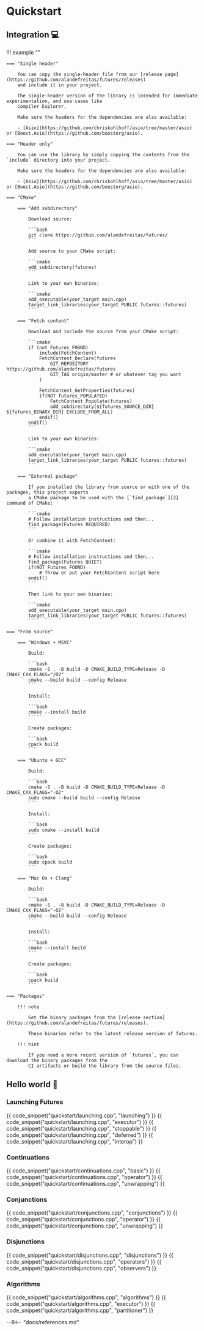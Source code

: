# Quickstart

## Integration 💻 

!!! example ""

    === "Single header"
    
        You can copy the single-header file from our [release page](https://github.com/alandefreitas/futures/releases)
        and include it in your project.

        The single-header version of the library is intended for immediate experimentation, and use cases like 
        Compiler Explorer.

        Make sure the headers for the dependencies are also available:
        
        - [Asio](https://github.com/chriskohlhoff/asio/tree/master/asio) or [Boost.Asio](https://github.com/boostorg/asio). 

    === "Header only"
    
        You can use the library by simply copying the contents from the `include` directory into your project.

        Make sure the headers for the dependencies are also available:
        
        - [Asio](https://github.com/chriskohlhoff/asio/tree/master/asio) or [Boost.Asio](https://github.com/boostorg/asio). 

    === "CMake"
    
        === "Add subdirectory"
    
            Download source:

            ```bash
            git clone https://github.com/alandefreitas/futures/
            ```
    
            Add source to your CMake script:

            ```cmake
            add_subdirectory(futures)
            ```

            Link to your own binaries:
            
            ```cmake
            add_executable(your_target main.cpp)
            target_link_libraries(your_target PUBLIC futures::futures)
            ```
    
        === "Fetch content"
    
            Download and include the source from your CMake script:

            ```cmake
            if (not Futures_FOUND)
                include(FetchContent)
                FetchContent_Declare(futures
                    GIT_REPOSITORY https://github.com/alandefreitas/futures
                    GIT_TAG origin/master # or whatever tag you want
                )
    
                FetchContent_GetProperties(futures)
                if(NOT futures_POPULATED)
                    FetchContent_Populate(futures)
                    add_subdirectory(${futures_SOURCE_DIR} ${futures_BINARY_DIR} EXCLUDE_FROM_ALL)
                endif()
            endif()
            ```

            Link to your own binaries:

            ```cmake
            add_executable(your_target main.cpp)
            target_link_libraries(your_target PUBLIC futures::futures)
            ```
    
        === "External package"
    
            If you installed the library from source or with one of the packages, this project exports
            a CMake package to be used with the [`find_package`][2] command of CMake:

            ```cmake
            # Follow installation instructions and then... 
            find_package(Futures REQUIRED)
            ```
    
            Or combine it with FetchContent:

            ```cmake
            # Follow installation instructions and then... 
            find_package(Futures QUIET)
            if(NOT Futures_FOUND)
                # Throw or put your FetchContent script here
            endif()
            ```
    
            Then link to your own binaries:

            ```cmake
            add_executable(your_target main.cpp)
            target_link_libraries(your_target PUBLIC futures::futures)
            ```

    === "From source"
    
        === "Windows + MSVC"
        
            Build:            

            ```bash
            cmake -S . -B build -D CMAKE_BUILD_TYPE=Release -D CMAKE_CXX_FLAGS="/O2"
            cmake --build build --config Release
            ```
            
            Install:

            ```bash
            cmake --install build
            `````

            Create packages:

            ```bash
            cpack build
            ```

        === "Ubuntu + GCC"
    
            Build:
            
            ```bash
            cmake -S . -B build -D CMAKE_BUILD_TYPE=Release -D CMAKE_CXX_FLAGS="-O2"
            sudo cmake --build build --config Release
            ```
            
            Install:

            ```bash
            sudo cmake --install build
            ```

            Create packages:

            ```bash
            sudo cpack build
            ```
    
        === "Mac Os + Clang"
        
            Build:
            
            ```bash
            cmake -S . -B build -D CMAKE_BUILD_TYPE=Release -D CMAKE_CXX_FLAGS="-O2"
            cmake --build build --config Release
            ```
            
            Install:

            ```bash
            cmake --install build
            ```

            Create packages:

            ```bash
            cpack build
            ```
        
    === "Packages"
    
        !!! note
    
            Get the binary packages from the [release section](https://github.com/alandefreitas/futures/releases). 
    
            These binaries refer to the latest release version of futures.
    
        !!! hint
            
            If you need a more recent version of `futures`, you can download the binary packages from the
            CI artifacts or build the library from the source files.
    


## Hello world 👋

### Launching Futures

{{ code_snippet("quickstart/launching.cpp", "launching") }}
{{ code_snippet("quickstart/launching.cpp", "executor") }}
{{ code_snippet("quickstart/launching.cpp", "stoppable") }}
{{ code_snippet("quickstart/launching.cpp", "deferred") }}
{{ code_snippet("quickstart/launching.cpp", "interop") }}

### Continuations

{{ code_snippet("quickstart/continuations.cpp", "basic") }}
{{ code_snippet("quickstart/continuations.cpp", "operator") }}
{{ code_snippet("quickstart/continuations.cpp", "unwrapping") }}

### Conjunctions

{{ code_snippet("quickstart/conjunctions.cpp", "conjunctions") }}
{{ code_snippet("quickstart/conjunctions.cpp", "operator") }}
{{ code_snippet("quickstart/conjunctions.cpp", "unwrapping") }}

### Disjunctions

{{ code_snippet("quickstart/disjunctions.cpp", "disjunctions") }}
{{ code_snippet("quickstart/disjunctions.cpp", "operators") }}
{{ code_snippet("quickstart/disjunctions.cpp", "observers") }}

### Algorithms

{{ code_snippet("quickstart/algorithms.cpp", "algorithms") }}
{{ code_snippet("quickstart/algorithms.cpp", "executor") }}
{{ code_snippet("quickstart/algorithms.cpp", "partitioner") }}

--8<-- "docs/references.md"